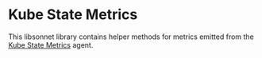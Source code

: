 # Kube State Metrics

This libsonnet library contains helper methods for metrics emitted from the [Kube State Metrics](https://github.com/kubernetes/kube-state-metrics) agent.
